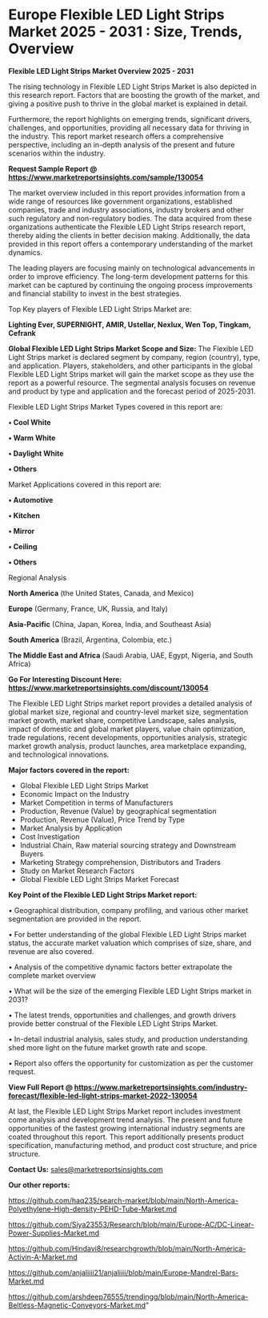  # Europe Flexible LED Light Strips Market 2025 - 2031 : Size, Trends, Overview

<Strong> Flexible LED Light Strips Market Overview 2025 - 2031</strong>

The rising technology in Flexible LED Light Strips Market is also depicted in this research report. Factors that are boosting the growth of the market, and giving a positive push to thrive in the global market is explained in detail.

Furthermore, the report highlights on emerging trends, significant drivers, challenges, and opportunities, providing all necessary data for thriving in the industry. This report market research offers a comprehensive perspective, including an in-depth analysis of the present and future scenarios within the industry.

<strong>Request Sample Report @ <a href=https://www.marketreportsinsights.com/sample/130054>https://www.marketreportsinsights.com/sample/130054</a></strong>

The market overview included in this report provides information from a wide range of resources like government organizations, established companies, trade and industry associations, industry brokers and other such regulatory and non-regulatory bodies. The data acquired from these organizations authenticate the Flexible LED Light Strips research report, thereby aiding the clients in better decision making. Additionally, the data provided in this report offers a contemporary understanding of the market dynamics.

The leading players are focusing mainly on technological advancements in order to improve efficiency. The long-term development patterns for this market can be captured by continuing the ongoing process improvements and financial stability to invest in the best strategies.

Top Key players of Flexible LED Light Strips Market are:

<strong>Lighting Ever, SUPERNIGHT, AMIR, Ustellar, Nexlux, Wen Top, Tingkam, Cefrank</strong>

<strong><b>Global Flexible LED Light Strips Market Scope and Size:</b></strong>
The Flexible LED Light Strips market is declared segment by company, region (country), type, and application. Players, stakeholders, and other participants in the global Flexible LED Light Strips market will gain the market scope as they use the report as a powerful resource. The segmental analysis focuses on revenue and product by type and application and the forecast period of 2025-2031.

Flexible LED Light Strips Market Types covered in this report are:

<strong>• Cool White

• Warm White

• Daylight White

• Others</strong>

Market Applications covered in this report are:

<strong>• Automotive

• Kitchen

• Mirror

• Ceiling

• Others</strong> 

Regional Analysis

<strong>North America</strong> (the United States, Canada, and Mexico)

<strong>Europe</strong> (Germany, France, UK, Russia, and Italy)

<strong>Asia-Pacific</strong> (China, Japan, Korea, India, and Southeast Asia)

<strong>South America</strong> (Brazil, Argentina, Colombia, etc.)

<strong>The Middle East and Africa</strong> (Saudi Arabia, UAE, Egypt, Nigeria, and South Africa)

<strong>Go For Interesting Discount Here: <a href=https://www.marketreportsinsights.com/discount/130054>https://www.marketreportsinsights.com/discount/130054</a></strong>

The Flexible LED Light Strips market report provides a detailed analysis of global market size, regional and country-level market size, segmentation market growth, market share, competitive Landscape, sales analysis, impact of domestic and global market players, value chain optimization, trade regulations, recent developments, opportunities analysis, strategic market growth analysis, product launches, area marketplace expanding, and technological innovations.

<strong><b>Major factors covered in the report:</b></strong>
<ul>
  <li>Global Flexible LED Light Strips Market </li>
  <li>Economic Impact on the Industry</li>
  <li>Market Competition in terms of Manufacturers</li>
  <li>Production, Revenue (Value) by geographical segmentation</li>
  <li>Production, Revenue (Value), Price Trend by Type</li>
  <li>Market Analysis by Application</li>
  <li>Cost Investigation</li>
  <li>Industrial Chain, Raw material sourcing strategy and Downstream Buyers</li>
  <li>Marketing Strategy comprehension, Distributors and Traders</li>
  <li>Study on Market Research Factors</li>
  <li>Global Flexible LED Light Strips Market Forecast</li>
</ul>

<strong><b>Key Point of the Flexible LED Light Strips Market report:</b></strong>

• Geographical distribution, company profiling, and various other market segmentation are provided in the report.

• For better understanding of the global Flexible LED Light Strips market status, the accurate market valuation which comprises of size, share, and revenue are also covered.

• Analysis of the competitive dynamic factors better extrapolate the complete market overview

• What will be the size of the emerging Flexible LED Light Strips market in 2031?

• The latest trends, opportunities and challenges, and growth drivers provide better construal of the Flexible LED Light Strips Market.

• In-detail industrial analysis, sales study, and production understanding shed more light on the future market growth rate and scope.

• Report also offers the opportunity for customization as per the customer request.

<strong><b>View Full Report @ <a href=https://www.marketreportsinsights.com/industry-forecast/flexible-led-light-strips-market-2022-130054>https://www.marketreportsinsights.com/industry-forecast/flexible-led-light-strips-market-2022-130054</a></b></strong>


At last, the Flexible LED Light Strips Market report includes investment come analysis and development trend analysis. The present and future opportunities of the fastest growing international industry segments are coated throughout this report. This report additionally presents product specification, manufacturing method, and product cost structure, and price structure.

<strong>Contact Us:</strong>
sales@marketreportsinsights.com

<strong>Our other reports:</strong>

<a href=https://github.com/haq235/search-market/blob/main/North-America-Polyethylene-High-density-PEHD-Tube-Market.md>https://github.com/haq235/search-market/blob/main/North-America-Polyethylene-High-density-PEHD-Tube-Market.md</a>

<a href=https://github.com/Siya23553/Research/blob/main/Europe-AC/DC-Linear-Power-Supplies-Market.md>https://github.com/Siya23553/Research/blob/main/Europe-AC/DC-Linear-Power-Supplies-Market.md</a>

<a href=https://github.com/Hindavi8/researchgrowth/blob/main/North-America-Activin-A-Market.md>https://github.com/Hindavi8/researchgrowth/blob/main/North-America-Activin-A-Market.md</a>

<a href=https://github.com/anjaliiii21/anjaliiii/blob/main/Europe-Mandrel-Bars-Market.md>https://github.com/anjaliiii21/anjaliiii/blob/main/Europe-Mandrel-Bars-Market.md</a>

<a href=https://github.com/arshdeep76555/trendingg/blob/main/North-America-Beltless-Magnetic-Conveyors-Market.md>https://github.com/arshdeep76555/trendingg/blob/main/North-America-Beltless-Magnetic-Conveyors-Market.md</a>"
